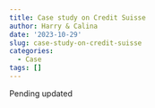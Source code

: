 ```yaml
---
title: Case study on Credit Suisse
author: Harry & Calina
date: '2023-10-29'
slug: case-study-on-credit-suisse
categories:
  - Case
tags: []
---
```


Pending updated